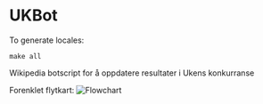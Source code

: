 UKBot
=====

To generate locales:
````
make all
```` 

Wikipedia botscript for å oppdatere resultater i Ukens konkurranse

Forenklet flytkart:
![Flowchart](https://github.com/danmichaelo/UKBot/raw/master/flowchart.png)



